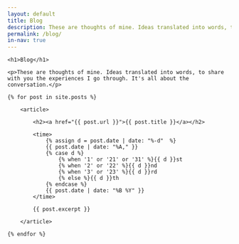 ```yaml
---
layout: default
title: Blog
description: These are thoughts of mine. Ideas translated into words, to share with you the experiences I go through. It's all about the conversation.
permalink: /blog/
in-nav: true
---
```


<div class="wrap story cf">

    <h1>Blog</h1>

    <p>These are thoughts of mine. Ideas translated into words, to share with you the experiences I go through. It's all about the conversation.</p>

    {% for post in site.posts %}

        <article>

            <h2><a href="{{ post.url }}">{{ post.title }}</a></h2>

            <time>
                {% assign d = post.date | date: "%-d"  %}
                {{ post.date | date: "%A," }}
                {% case d %}
                    {% when '1' or '21' or '31' %}{{ d }}st
                    {% when '2' or '22' %}{{ d }}nd
                    {% when '3' or '23' %}{{ d }}rd
                    {% else %}{{ d }}th
                {% endcase %}
                {{ post.date | date: "%B %Y" }}
            </time>

            {{ post.excerpt }}

        </article>

    {% endfor %}

</div>
